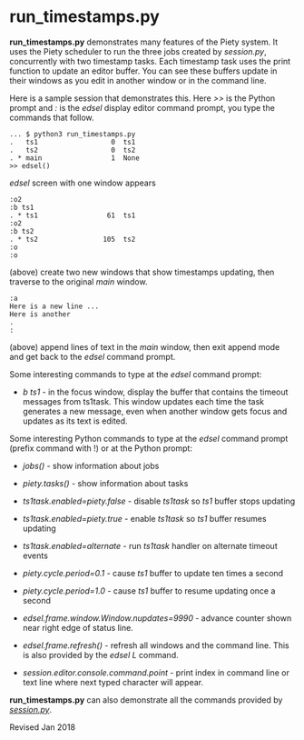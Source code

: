 
run_timestamps.py
=================

**run_timestamps.py** demonstrates many features of the Piety system.
It uses the Piety scheduler to run the three jobs created by
*session.py*, concurrently with two timestamp tasks.  Each timestamp
task uses the print function to update an editor buffer.  You can
see these buffers update in their windows as you edit in another window
or in the command line.   

Here is a sample session that demonstrates this.  Here *>>* is the
Python prompt and *:* is the *edsel* display editor command
prompt, you type the commands that follow.

    ... $ python3 run_timestamps.py
    .   ts1                  0  ts1
    .   ts2                  0  ts2
    . * main                 1  None
    >> edsel()

*edsel* screen with one window appears

    :o2
    :b ts1
    . * ts1                 61  ts1
    :o2
    :b ts2
    . * ts2                105  ts2
    :o
    :o

(above) create two new windows that show timestamps updating, then traverse to
the original *main* window.

    :a
    Here is a new line ...
    Here is another 
    .
    :

(above) append lines of text in the *main* window, then exit append mode
and get back to the *edsel* command prompt.

Some interesting commands to type at the *edsel* command prompt:

 - *b ts1* - in the focus window, display the buffer that contains the
 timeout messages from ts1task.  This window updates each time the 
 task generates a new message, even when another window gets focus
 and updates as its text is edited.

Some interesting Python commands to type at the *edsel* command prompt
(prefix command with !) or at the Python prompt:

 - *jobs()* - show information about jobs

 - *piety.tasks()* - show information about tasks

 - *ts1task.enabled=piety.false* - disable *ts1task* so *ts1* buffer stops updating

 - *ts1task.enabled=piety.true* -  enable *ts1task* so *ts1* buffer resumes updating

 - *ts1task.enabled=alternate* - run *ts1task* handler on alternate timeout events 

 - *piety.cycle.period=0.1* - cause *ts1* buffer to update ten times a second

 - *piety.cycle.period=1.0* - cause *ts1* buffer to resume updating once a second

 - *edsel.frame.window.Window.nupdates=9990* - advance counter
    shown near right edge of status line.

 - *edsel.frame.refresh()* - refresh all windows and the command
    line.  This is also provided by the *edsel* *L* command.

 - *session.editor.console.command.point* - print index in command line or
    text line where next typed character will appear.

**run_timestamps.py** can also demonstrate all the commands provided
by *[session.py](session.md)*.

Revised Jan 2018
